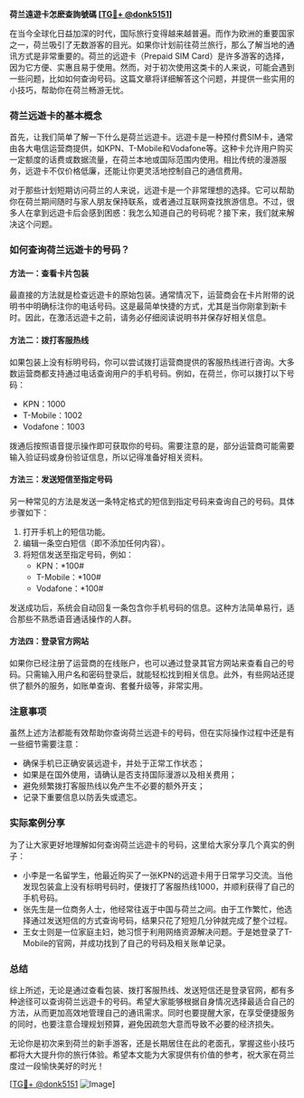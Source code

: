 **荷兰遠遊卡怎麽查詢號碼 [[TG💪+ @donk5151](https://t.me/s/donk5151)]**

在当今全球化日益加深的时代，国际旅行变得越来越普遍。而作为欧洲的重要国家之一，荷兰吸引了无数游客的目光。如果你计划前往荷兰旅行，那么了解当地的通讯方式是非常重要的。荷兰的远遊卡（Prepaid SIM Card）是许多游客的选择，因为它方便、实惠且易于使用。然而，对于初次使用这类卡的人来说，可能会遇到一些问题，比如如何查询号码。这篇文章将详细解答这个问题，并提供一些实用的小技巧，帮助你在荷兰畅游无忧。

### 荷兰远遊卡的基本概念

首先，让我们简单了解一下什么是荷兰远遊卡。远遊卡是一种预付费SIM卡，通常由各大电信运营商提供，如KPN、T-Mobile和Vodafone等。这种卡允许用户购买一定额度的话费或数据流量，在荷兰本地或国际范围内使用。相比传统的漫游服务，远遊卡不仅价格低廉，还能让你更灵活地控制自己的通信费用。

对于那些计划短期访问荷兰的人来说，远遊卡是一个非常理想的选择。它可以帮助你在荷兰期间随时与家人朋友保持联系，或者通过互联网查找旅游信息。不过，很多人在拿到远遊卡后会感到困惑：我怎么知道自己的号码呢？接下来，我们就来解决这个问题。

### 如何查询荷兰远遊卡的号码？

#### 方法一：查看卡片包装
最直接的方法就是检查远遊卡的原始包装。通常情况下，运营商会在卡片附带的说明书中明确标注你的电话号码。这是最简单快捷的方式，尤其是当你刚拿到新卡时。因此，在激活远遊卡之前，请务必仔细阅读说明书并保存好相关信息。

#### 方法二：拨打客服热线
如果包装上没有标明号码，你可以尝试拨打运营商提供的客服热线进行咨询。大多数运营商都支持通过电话查询用户的手机号码。例如，在荷兰，你可以拨打以下号码：
- KPN：1000
- T-Mobile：1002
- Vodafone：1003

拨通后按照语音提示操作即可获取你的号码。需要注意的是，部分运营商可能需要输入验证码或身份验证信息，所以记得准备好相关资料。

#### 方法三：发送短信至指定号码
另一种常见的方法是发送一条特定格式的短信到指定号码来查询自己的号码。具体步骤如下：
1. 打开手机上的短信功能。
2. 编辑一条空白短信（即不添加任何内容）。
3. 将短信发送至指定号码，例如：
   - KPN：*100#
   - T-Mobile：*100#
   - Vodafone：*100#

发送成功后，系统会自动回复一条包含你手机号码的信息。这种方法简单易行，适合那些不熟悉语音通话操作的人群。

#### 方法四：登录官方网站
如果你已经注册了运营商的在线账户，也可以通过登录其官方网站来查看自己的号码。只需输入用户名和密码登录后，就能轻松找到相关信息。此外，有些网站还提供了额外的服务，如账单查询、套餐升级等，非常实用。

### 注意事项

虽然上述方法都能有效帮助你查询荷兰远遊卡的号码，但在实际操作过程中还是有一些细节需要注意：
- 确保手机已正确安装远遊卡，并处于正常工作状态；
- 如果是在国外使用，请确认是否支持国际漫游以及相关费用；
- 避免频繁拨打客服热线以免产生不必要的额外开支；
- 记录下重要信息以防丢失或遗忘。

### 实际案例分享

为了让大家更好地理解如何查询荷兰远遊卡的号码，这里给大家分享几个真实的例子：
- 小李是一名留学生，他最近购买了一张KPN的远遊卡用于日常学习交流。当他发现包装盒上没有标明号码时，便拨打了客服热线1000，并顺利获得了自己的手机号码。
- 张先生是一位商务人士，他经常往返于中国与荷兰之间。由于工作繁忙，他选择通过发送短信的方式查询号码，结果只花了短短几分钟就完成了整个过程。
- 王女士则是一位家庭主妇，她习惯于利用网络资源解决问题。于是她登录了T-Mobile的官网，并成功找到了自己的号码及相关账单记录。

### 总结

综上所述，无论是通过查看包装、拨打客服热线、发送短信还是登录官网，都有多种途径可以查询荷兰远遊卡的号码。希望大家能够根据自身情况选择最适合自己的方法，从而更加高效地管理自己的通讯需求。同时也要提醒大家，在享受便捷服务的同时，也要注意合理规划预算，避免因疏忽大意而导致不必要的经济损失。

无论你是初次来到荷兰的新手游客，还是长期居住在此的老面孔，掌握这些小技巧都将大大提升你的旅行体验。希望本文能为大家提供有价值的参考，祝大家在荷兰度过一段愉快美好的时光！

[[TG💪+ @donk5151](https://t.me/s/donk5151) ![Image](https://i.postimg.cc/rwNCRYN7/Snipaste-2025-04-30-17-27-05.png)]
